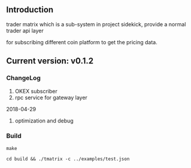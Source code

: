 ## Introduction

trader matrix which is a sub-system in project sidekick, provide a normal trader api layer

for subscribing different coin platform to get the pricing data.

## Current version: v0.1.2

### ChangeLog

1. OKEX subscriber
2. rpc service for gateway layer

2018-04-29
1. optimization and debug

### Build

```
make

cd build && ./tmatrix -c ../examples/test.json
```
